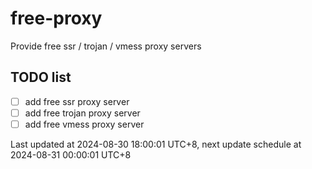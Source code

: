 
# free-proxy
Provide free ssr / trojan / vmess proxy servers


## TODO list
- [ ] add free ssr proxy server
- [ ] add free trojan proxy server
- [ ] add free vmess proxy server

Last updated at 2024-08-30 18:00:01 UTC+8, next update schedule at 2024-08-31 00:00:01 UTC+8

